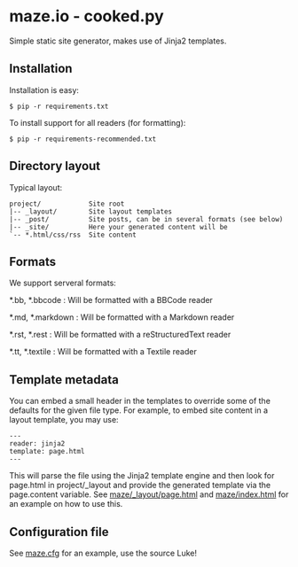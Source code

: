 maze.io - cooked.py
===================

Simple static site generator, makes use of Jinja2 templates.


Installation
------------

Installation is easy:

    $ pip -r requirements.txt

To install support for all readers (for formatting):

    $ pip -r requirements-recommended.txt


Directory layout
----------------

Typical layout:

    project/            Site root
    |-- _layout/        Site layout templates
    |-- _post/          Site posts, can be in several formats (see below)
    |-- _site/          Here your generated content will be
    `-- *.html/css/rss  Site content


Formats
-------

We support serveral formats:

*.bb, *.bbcode
:       Will be formatted with a BBCode reader

*.md, *.markdown
:       Will be formatted with a Markdown reader

*.rst, *.rest
:       Will be formatted with a reStructuredText reader

*.tt, *.textile
:       Will be formatted with a Textile reader


Template metadata
-----------------

You can embed a small header in the templates to override some of the defaults
for the given file type. For example, to embed site content in a layout
template, you may use:

    ---
    reader: jinja2
    template: page.html
    ---

This will parse the file using the Jinja2 template engine and then look for
page.html in project/_layout and provide the generated template via the
page.content variable. See
[maze/_layout/page.html](https://github.com/tehmaze/maze.io/blob/master/maze/_layout/page.html)
and
[maze/index.html](https://github.com/tehmaze/maze.io/blob/master/maze/index.html)
for an example on how to use this.


Configuration file
------------------

See [maze.cfg](https://github.com/tehmaze/maze.io/blob/master/maze.cfg) for an
example, use the source Luke!
